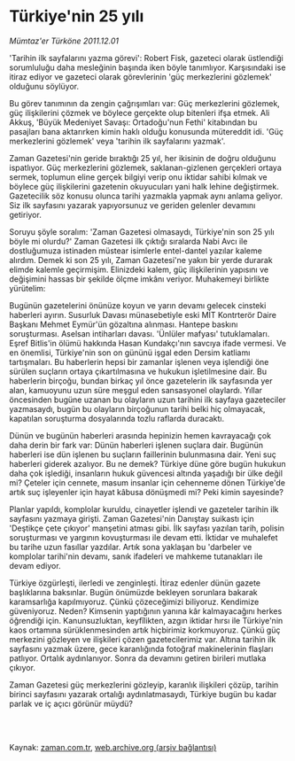 # Türkiye'nin 25 yılı

*Mümtaz'er Türköne 2011.12.01*

<td class="columnist-detail">
<p>'Tarihin ilk sayfalarını yazma görevi': Robert Fisk, gazeteci olarak üstlendiği sorumluluğu daha mesleğinin başında iken böyle tanımlıyor. Karşısındaki ise itiraz ediyor ve gazeteci olarak görevlerinin 'güç merkezlerini gözlemek' olduğunu söylüyor.</p>
<p>
<div id="haberMetinDiv">
<p>Bu görev tanımının da zengin çağrışımları var: Güç merkezlerini gözlemek, güç ilişkilerini çözmek ve böylece gerçekte olup bitenleri ifşa etmek. Ali Akkuş, 'Büyük Medeniyet Savaşı: Ortadoğu'nun Fethi' kitabından bu pasajları bana aktarırken kimin haklı olduğu konusunda mütereddit idi. 'Güç merkezlerini gözlemek' veya 'tarihin ilk sayfalarını yazmak'.
<p>Zaman Gazetesi'nin geride bıraktığı 25 yıl, her ikisinin de doğru olduğunu ispatlıyor. Güç merkezlerini gözlemek, saklanan-gizlenen gerçekleri ortaya sermek, toplumun eline gerçek bilgiyi verip onu iktidar sahibi kılmak ve böylece güç ilişkilerini gazetenin okuyucuları yani halk lehine değiştirmek. Gazetecilik söz konusu olunca tarihi yazmakla yapmak aynı anlama geliyor. Siz ilk sayfasını yazarak yapıyorsunuz ve geriden gelenler devamını getiriyor.
<p>Soruyu şöyle soralım: 'Zaman Gazetesi olmasaydı, Türkiye'nin son 25 yılı böyle mi olurdu?' Zaman Gazetesi ilk çıktığı sıralarda Nabi Avcı ile dostluğumuza istinaden müstear isimlerle entel-dantel yazılar kaleme alırdım. Demek ki son 25 yılı, Zaman Gazetesi'ne yakın bir yerde durarak elimde kalemle geçirmişim. Elinizdeki kalem, güç ilişkilerinin yapısını ve değişimini hassas bir şekilde ölçme imkânı veriyor. Muhakemeyi birlikte yürütelim:
<p>Bugünün gazetelerini önünüze koyun ve yarın devamı gelecek cinsteki haberleri ayırın. Susurluk Davası münasebetiyle eski MİT Kontrterör Daire Başkanı Mehmet Eymür'ün gözaltına alınması. Hantepe baskını soruşturması. Aselsan intiharları davası. 'Ünlüler mafyası' tutuklamaları. Eşref Bitlis'in ölümü hakkında Hasan Kundakçı'nın savcıya ifade vermesi. Ve en önemlisi, Türkiye'nin son on gününü işgal eden Dersim katliamı tartışmaları. Bu haberlerin hepsi bir zamanlar işlenen veya işlendiği öne sürülen suçların ortaya çıkartılmasına ve hukukun işletilmesine dair. Bu haberlerin birçoğu, bundan birkaç yıl önce gazetelerin ilk sayfasında yer alan, kamuoyunu uzun süre meşgul eden sansasyonel olaylardı. Yıllar öncesinden bugüne uzanan bu olayların uzun tarihini ilk sayfaya gazeteciler yazmasaydı, bugün bu olayların birçoğunun tarihi belki hiç olmayacak, kapatılan soruşturma dosyalarında tozlu raflarda duracaktı.
<p>Dünün ve bugünün haberleri arasında hepinizin hemen kavrayacağı çok daha derin bir fark var: Dünün haberleri işlenen suçlara dair. Bugünün haberleri ise dün işlenen bu suçların faillerinin bulunmasına dair. Yeni suç haberleri giderek azalıyor. Bu ne demek? Türkiye düne göre bugün hukukun daha çok işlediği, insanların hukuk güvencesi altında yaşadığı bir ülke değil mi? Çeteler için cennete, masum insanlar için cehenneme dönen Türkiye'de artık suç işleyenler için hayat kâbusa dönüşmedi mi? Peki kimin sayesinde?
<p>Planlar yapıldı, komplolar kuruldu, cinayetler işlendi ve gazeteler tarihin ilk sayfasını yazmaya girişti. Zaman Gazetesi'nin Danıştay suikastı için 'Deştikçe çete çıkıyor' manşetini atması gibi. İlk sayfası yazılan tarih, polisin soruşturması ve yargının kovuşturması ile devam etti. İktidar ve muhalefet bu tarihe uzun fasıllar yazdılar. Artık sona yaklaşan bu 'darbeler ve komplolar tarihi'nin devamı, sanık ifadeleri ve mahkeme tutanakları ile devam ediyor.
<p>Türkiye özgürleşti, ilerledi ve zenginleşti. İtiraz edenler dünün gazete başlıklarına baksınlar. Bugün önümüzde bekleyen sorunlara bakarak karamsarlığa kapılmıyoruz. Çünkü çözeceğimizi biliyoruz. Kendimize güveniyoruz. Neden? Kimsenin yaptığının yanına kâr kalmayacağını herkes öğrendiği için. Kanunsuzluktan, keyfîlikten, azgın iktidar hırsı ile Türkiye'nin kaos ortamına sürüklenmesinden artık hiçbirimiz korkmuyoruz. Çünkü güç merkezini gözleyen ve ilişkileri çözen gazetecilerimiz var. Altına tarihin ilk sayfasını yazmak üzere, gece karanlığında fotoğraf makinelerinin flaşları patlıyor. Ortalık aydınlanıyor. Sonra da devamını getiren birileri mutlaka çıkıyor.
<p>Zaman Gazetesi güç merkezlerini gözleyip, karanlık ilişkileri çözüp, tarihin birinci sayfasını yazarak ortalığı aydınlatmasaydı, Türkiye bugün bu kadar parlak ve iç açıcı görünür müydü? </p></p></p></p></p></p></p></p></div>
</p>


<p><br>
		 </br></p></td>

Kaynak: [zaman.com.tr](http://zaman.com.tr/yazar.do?yazino=1208483), [web.archive.org (arşiv bağlantısı)](http://web.archive.org/web/20111211024910/http://www.zaman.com.tr:80/yazar.do?yazino=1208483)
